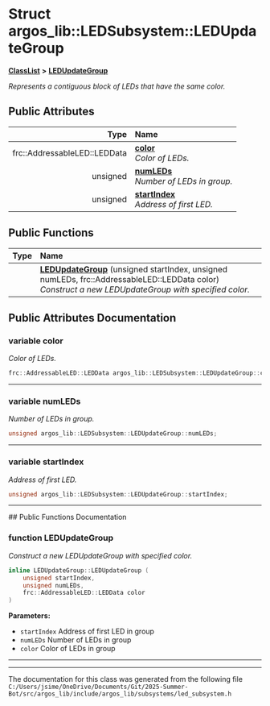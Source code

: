 

# Struct argos\_lib::LEDSubsystem::LEDUpdateGroup



[**ClassList**](annotated.md) **>** [**LEDUpdateGroup**](structargos__lib_1_1_l_e_d_subsystem_1_1_l_e_d_update_group.md)



_Represents a contiguous block of LEDs that have the same color._ 






















## Public Attributes

| Type | Name |
| ---: | :--- |
|  frc::AddressableLED::LEDData | [**color**](#variable-color)  <br>_Color of LEDs._  |
|  unsigned | [**numLEDs**](#variable-numleds)  <br>_Number of LEDs in group._  |
|  unsigned | [**startIndex**](#variable-startindex)  <br>_Address of first LED._  |
















## Public Functions

| Type | Name |
| ---: | :--- |
|   | [**LEDUpdateGroup**](#function-ledupdategroup) (unsigned startIndex, unsigned numLEDs, frc::AddressableLED::LEDData color) <br>_Construct a new LEDUpdateGroup with specified color._  |




























## Public Attributes Documentation




### variable color 

_Color of LEDs._ 
```C++
frc::AddressableLED::LEDData argos_lib::LEDSubsystem::LEDUpdateGroup::color;
```




<hr>



### variable numLEDs 

_Number of LEDs in group._ 
```C++
unsigned argos_lib::LEDSubsystem::LEDUpdateGroup::numLEDs;
```




<hr>



### variable startIndex 

_Address of first LED._ 
```C++
unsigned argos_lib::LEDSubsystem::LEDUpdateGroup::startIndex;
```




<hr>
## Public Functions Documentation




### function LEDUpdateGroup 

_Construct a new LEDUpdateGroup with specified color._ 
```C++
inline LEDUpdateGroup::LEDUpdateGroup (
    unsigned startIndex,
    unsigned numLEDs,
    frc::AddressableLED::LEDData color
) 
```





**Parameters:**


* `startIndex` Address of first LED in group 
* `numLEDs` Number of LEDs in group 
* `color` Color of LEDs in group 




        

<hr>

------------------------------
The documentation for this class was generated from the following file `C:/Users/jsime/OneDrive/Documents/Git/2025-Summer-Bot/src/argos_lib/include/argos_lib/subsystems/led_subsystem.h`

